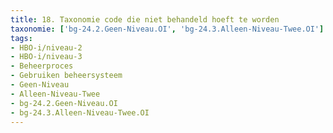 ```yaml
---
title: 18. Taxonomie code die niet behandeld hoeft te worden
taxonomie: ['bg-24.2.Geen-Niveau.OI', 'bg-24.3.Alleen-Niveau-Twee.OI']
tags:
- HBO-i/niveau-2
- HBO-i/niveau-3
- Beheerproces
- Gebruiken beheersysteem
- Geen-Niveau
- Alleen-Niveau-Twee
- bg-24.2.Geen-Niveau.OI
- bg-24.3.Alleen-Niveau-Twee.OI
---
```


